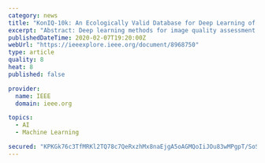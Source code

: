 ```yaml
---
category: news
title: "KonIQ-10k: An Ecologically Valid Database for Deep Learning of Blind Image Quality Assessment"
excerpt: "Abstract: Deep learning methods for image quality assessment (IQA) are limited due to the small size of existing datasets. Extensive datasets require substantial resources both for generating publishable content and annotating it accurately. We present a systematic and scalable approach to creating KonIQ-10k, the largest IQA dataset to date ..."
publishedDateTime: 2020-02-07T19:20:00Z
webUrl: "https://ieeexplore.ieee.org/document/8968750"
type: article
quality: 8
heat: 8
published: false

provider:
  name: IEEE
  domain: ieee.org

topics:
  - AI
  - Machine Learning

secured: "KPKGk76c3TfMRKl2TQ78c7QeRxzhMx8naEjgA5oAGMQoIiJOu83wMPgpT/SoSzREg5dFsIBC7DzA6dRvfQ/cjfatMDZPnMqiVV6368IahRe/O/lwYNMNaw1J3uq8KlL4SUFXTUcC1wOK3m1JqdmyOQDHErrQX2PtJ2bYu9+dpwKhrpWJ7+7Z/Gj21sXf92F0p905WyVoWAmBZ92pusoEh7NY76w2EY+Cgs+BzWbrxNNtKIQAbs+8hqkO+XoxaJjPeCRe+cjdyUuxIJyAooWXbow1eR3X31pEpUC3uO8T0yuz3F3cTX6FWbV9aDsDVWNV;WgypQW+0yvp69C0gLbNr1w=="
---
```


